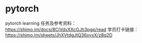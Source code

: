 # pytorch
pytorch learning
任务及参考资料：https://shimo.im/docs/8CjVdxXXcGJh3pgp/read
学员打卡链接：https://shimo.im/sheets/JhXVtdgJtQ36xyxX/z8q2D

